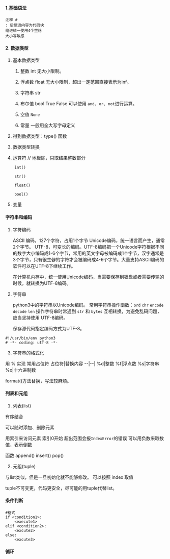 #### 1.基础语法

    注释 #
    : 后缩进内容为代码块
    缩进统一使用4个空格
    大小写敏感

#### 2. 数据类型

1. 基本数据类型

    1. 整数 int 无大小限制。

    2. 浮点数 float 无大小限制，超出一定范围直接表示为inf。

    3. 字符串 str

    4. 布尔值 bool
        True
        False
        可以使用 `and`、`or`、`not`进行运算。

    5. 空值 `None`
    6. 常量 一般用全大写字母定义

2. 得到数据类型：type() 函数

3. 数据类型转换
4. 运算符
    // 地板除，只取结果整数部分

```
    int()

    str()

    float()

    bool()
```

5. 变量

#### 字符串和编码

1. 字符编码

    ASCII 编码，127个字符，占用1个字节
    Unicode编码，统一语言而产生，通常2个字节。
    UTF-8，可变长的编码。UTF-8编码把一个Unicode字符根据不同的数字大小编码成1-6个字节，常用的英文字母被编码成1个字节，汉字通常是3个字节，只有很生僻的字符才会被编码成4-6个字节。大量支持ASCII编码的软件可以在UTF-8下继续工作。

    在计算机内存中，统一使用Unicode编码，当需要保存到银盘或者需要传输的时候，就转换为UTF-8编码。

2. 字符串

   python3中的字符串以Unicode编码。
   常用字符串操作函数：`ord` `chr` `encode` `decode` `len`
   操作字符串时常遇到 `str` 和 `bytes` 互相转换，为避免乱码问题，应当坚持使用 UTF-8编码。

   保存源代码指定编码方式为UTF-8。

```
#!/usr/bin/env python3
# -*- coding: utf-8 -*-
```

3. 字符串的格式化

用 % 实现
常用占位符
占位符|替换内容
--|--|
%d|整数
%f|浮点数
%s|字符串
%x|十六进制数

format()方法替换，写法较麻烦。

#### 列表和元组

1. 列表(list)

有序结合

可以随时添加、删除元素

用索引来访问元素
    索引0开始
    超出范围会报`IndexError`的错误
    可以用负数来取数值，表示倒数

函数
    append()
    insert()
    pop()

2. 元组(tuple)

与list类似，但是一旦初始化就不能够修改。
可以按照 index 取值

tuple不可变更，代码更安全，尽可能的用tuple代替list。

#### 条件判断

```
#格式
if <condition1>:
    <execute1>
elif <condition2>:
    <excute2>
else:
    <excute3>
```

#### 循环
